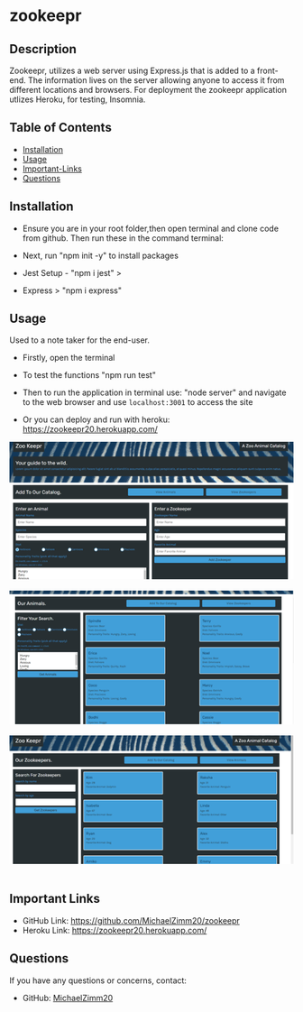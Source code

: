 # zookeepr

## Description
  Zookeepr, utilizes a web server using Express.js that is added to a front-end. The information lives on the server allowing anyone to access it from different locations and browsers. For deployment the zookeepr application utlizes Heroku, for testing, Insomnia.

## Table of Contents 
  * [Installation](#installation)
  * [Usage](#usage)
  * [Important-Links](#Important-Links)
  * [Questions](#questions)

  ## Installation
  * Ensure you are in your root folder,then open terminal and clone code from github. Then run these in the command terminal:

  * Next, run "npm init -y" to install packages 
  * Jest Setup - "npm i jest" > 
  * Express > "npm i express" 


   ## Usage 
  Used to a note taker for the end-user. 
  * Firstly, open the terminal 
  
  * To test the functions "npm run test"
  * Then to run the application in terminal use: "node server" and navigate to the web browser and use `localhost:3001` to access the site
  * Or you can deploy and run with heroku: https://zookeepr20.herokuapp.com/
  



![Zookeepr Screenshot](assets/images/Picture1.png)
 <br/><br/>
![Zookeepr Screenshot](assets/images/Picture2.png)
 <br/><br/>
 ![Zookeepr Screenshot](assets/images/Picture3.png)
 <br/><br/>


 ## Important Links 
* GitHub Link: https://github.com/MichaelZimm20/zookeepr
* Heroku Link: https://zookeepr20.herokuapp.com/



## Questions 
  If you have any questions or concerns, contact:
  * GitHub: [MichaelZimm20](https://github.com/MichaelZimm20)